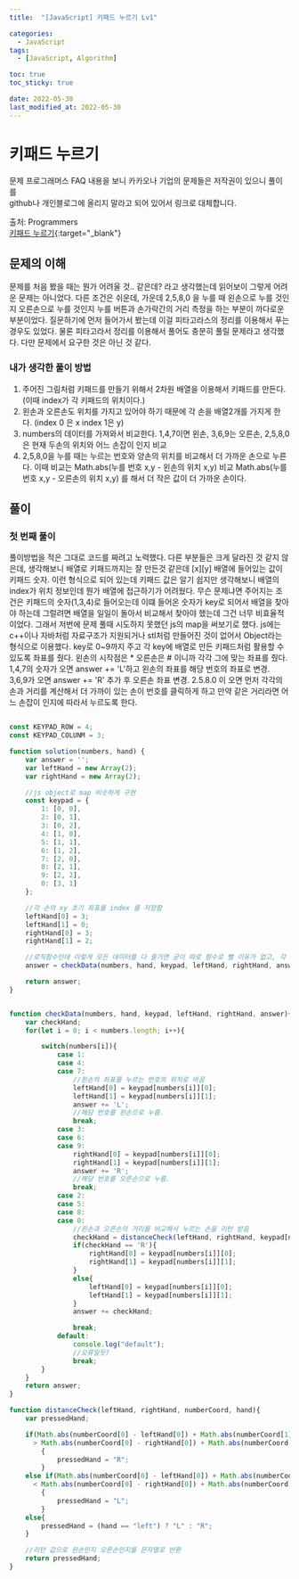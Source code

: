 ```yaml
---
title:  "[JavaScript] 키패드 누르기 Lv1" 

categories:
  - JavaScript
tags:
  - [JavaScript, Algorithm]

toc: true
toc_sticky: true

date: 2022-05-30
last_modified_at: 2022-05-30
---
```



# 키패드 누르기

문제 프로그래머스 FAQ 내용을 보니 카카오나 기업의 문제들은 저작권이 있으니 풀이를<br>
github나 개인블로그에 올리지 말라고 되어 있어서 링크로 대체합니다.

출처: Programmers <br>
[키패드 누르기](https://programmers.co.kr/learn/courses/30/lessons/67256){:target="_blank"}  




## 문제의 이해
문제를 처음 봤을 때는 뭔가 어려울 것.. 같은데? 라고 생각했는데 읽어보이 그렇게 어려운 문제는 아니었다.
다른 조건은 쉬운데, 가운데 2,5,8,0 을 누를 때 왼손으로 누를 것인지 오른손으로 누를 것인지 누를 버튼과
손가락간의 거리 측정을 하는 부분이 까다로운 부분이었다. 질문하기에 먼저 들어가서 봤는데 이걸 피타고라스의 정리를 이용해서 푸는 경우도 있었다.
물론 피타고라서 정리를 이용해서 풀어도 충분히 풀릴 문제라고 생각했다. 다만 문제에서 요구한 것은 아닌 것 같다.




### 내가 생각한 풀이 방법
1. 주어진 그림처럼 키패드를 만들기 위해서 2차원 배열을 이용해서 키패드를 만든다.(이때 index가 각 키패드의 위치이다.)
2. 왼손과 오른손도 위치를 가지고 있어야 하기 때문에 각 손을 배열2개를 가지게 한다. (index 0 은 x index 1은 y)
3. numbers의 데이터를 가져와서 비교한다. 1,4,7이면 왼손, 3,6,9는 오른손, 2,5,8,0은 현재 두손의 위치와 어느 손잡이 인지 비교
4. 2,5,8,0을 누를 때는 누르는 번호와 양손의 위치를 비교해서 더 가까운 손으로 누른다.
 이때 비교는 Math.abs(누를 번호 x,y - 왼손의 위치 x,y) 비교 Math.abs(누를 번호 x,y - 오른손의 위치 x,y) 를 해서 더 작은 값이 더 가까운 손이다.


## 풀이
### 첫 번째 풀이
풀이방법을 적은 그대로 코드를 짜려고 노력했다. 다른 부분들은 크게 달라진 것 같지 않은데, 생각해보니 배열로 키패드까지는 잘 만든것 같은데
[x][y] 배열에 들어있는 값이 키패드 숫자. 이런 형식으로 되어 있는데 키패드 값은 알기 쉽지만 생각해보니 배열의 index가 위치 정보인데 뭔가 배열에 접근하기가 어려웠다.
무슨 문제냐면 주어지는 조건은 키패드의 숫자(1,3,4)로 들어오는데 이떄 들어온 숫자가 key로 되어서 배열을 찾아야 하는데 그럴려면 배열을 일일이 돌아서 비교해서 찾아야 했는데
그건 너무 비효율적이었다. 그래서 저번에 문제 풀때 시도하지 못했던 js의 map을 써보기로 했다. js에는 c++이나 자바처럼 자료구조가 지원되거나 stl처럼 만들어진 것이 없어서 Object라는 형식으로 이용했다.
key로 0~9까지 주고 각 key에 배열로 만든 키패드처럼 활용할 수 있도록 좌표를 줬다.
왼손의 시작점은 * 오른손은 # 이니까 각각 그에 맞는 좌표를 줬다. 1,4,7의 숫자가 오면 answer += 'L'하고 왼손의 좌표를 해당 번호의 좌표로 변경. 3,6,9가 오면 answer += 'R' 추가 후 오른손 좌표 변경.
2.5.8.0 이 오면 먼저 각각의 손과 거리를 계산해서 더 가까이 있는 손이 번호를 클릭하게 하고 만약 같은 거리라면 어느 손잡이 인지에 따라서 누르도록 한다.



```js

const KEYPAD_ROW = 4;
const KEYPAD_COLUNM = 3;

function solution(numbers, hand) {
    var answer = '';
    var leftHand = new Array(2);
    var rightHand = new Array(2);

    //js object로 map 비슷하게 구현
    const keypad = {
        1: [0, 0],
        2: [0, 1],
        3: [0, 2],
        4: [1, 0],
        5: [1, 1],
        6: [1, 2],
        7: [2, 0],
        8: [2, 1],
        9: [2, 2],
        0: [3, 1]
    };

    //각 손의 xy 초기 좌표를 index 를 저장함
    leftHand[0] = 3;
    leftHand[1] = 0;
    rightHand[0] = 3;
    rightHand[1] = 2;

    //로직함수인데 이렇게 모든 데이터를 다 줄거면 굳이 따로 함수로 뺄 이유가 없고, 각 기능마다 빼는 게 좋겠다.
    answer = checkData(numbers, hand, keypad, leftHand, rightHand, answer);

    return answer;
}


function checkData(numbers, hand, keypad, leftHand, rightHand, answer){
    var checkHand;
    for(let i = 0; i < numbers.length; i++){

        switch(numbers[i]){
            case 1:
            case 4:
            case 7:
                //왼손의 좌표를 누르는 번호의 위치로 바꿈
                leftHand[0] = keypad[numbers[i]][0]; 
                leftHand[1] = keypad[numbers[i]][1];
                answer += 'L';
                //해당 번호를 왼손으로 누름.
                break;
            case 3:
            case 6:
            case 9:
                rightHand[0] = keypad[numbers[i]][0];
                rightHand[1] = keypad[numbers[i]][1];
                answer += 'R';
                //해당 번호를 오른손으로 누름.
                break;
            case 2:
            case 5:
            case 8:
            case 0:
                //왼손과 오른손의 거리를 비교해서 누르는 손을 리턴 받음
                checkHand = distanceCheck(leftHand, rightHand, keypad[numbers[i]], hand);
                if(checkHand == 'R'){
                    rightHand[0] = keypad[numbers[i]][0];
                    rightHand[1] = keypad[numbers[i]][1];
                }
                else{
                    leftHand[0] = keypad[numbers[i]][0]; 
                    leftHand[1] = keypad[numbers[i]][1];
                }
                answer += checkHand;

                break;
            default:
                console.log("default");
                //오류일듯?
                break;
        }
    }
    return answer;
}

function distanceCheck(leftHand, rightHand, numberCoord, hand){
    var pressedHand;

    if(Math.abs(numberCoord[0] - leftHand[0]) + Math.abs(numberCoord[1] - leftHand[1])
      > Math.abs(numberCoord[0] - rightHand[0]) + Math.abs(numberCoord[1] - rightHand[1]))
        {
            pressedHand = "R";
        }
    else if(Math.abs(numberCoord[0] - leftHand[0]) + Math.abs(numberCoord[1] - leftHand[1])
      < Math.abs(numberCoord[0] - rightHand[0]) + Math.abs(numberCoord[1] - rightHand[1]))
        {
            pressedHand = "L";
        }
    else{
        pressedHand = (hand == "left") ? "L" : "R";
    }

    //리턴 값으로 왼손인지 오른손인지를 문자열로 반환
    return pressedHand;
}
```

<br>


<!-- [맨 위](#){: .btn .btn--primary }{: .align-right} 스크롤시 자동으로 up to 화살표가 나오므로 삭제 -->
